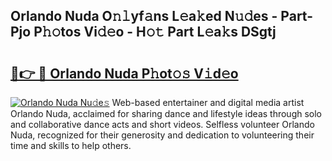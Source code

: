 ## Orlando Nuda O𝚗𝚕yf𝚊ns L𝚎a𝚔ed N𝚞𝚍es - Part-Pjo P𝚑𝚘tos Vi𝚍𝚎o - H𝚘𝚝 Part L𝚎a𝚔s DSgtj

# <h2><a href="http://kfbk0ag.oniu.top/?m=Orlando+Nuda">🔗👉 🔴 Orlando Nuda P𝚑ot𝚘𝚜 V𝚒d𝚎o</a></h2>

[![Orlando Nuda Nu𝚍e𝚜](https://i.imgur.com/0qMVB7G.gif)](http://kfbk0ag.oniu.top/?m=Orlando+Nuda)
Web-based entertainer and digital media artist Orlando Nuda, acclaimed for sharing dance and lifestyle ideas through solo and collaborative dance acts and short videos. Selfless volunteer Orlando Nuda, recognized for their generosity and dedication to volunteering their time and skills to help others.  
